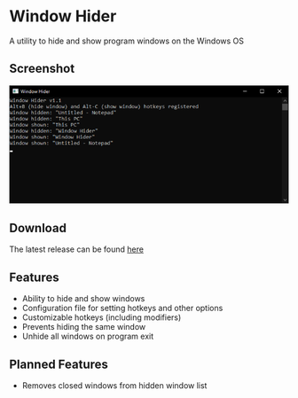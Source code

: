 # Window Hider
A utility to hide and show program windows on the Windows OS

## Screenshot
![Window Hider](screenshot.png?raw=true "Window Hider")

## Download
The latest release can be found [here](https://github.com/deobfuscate/Window-Hider/releases)

## Features
* Ability to hide and show windows
* Configuration file for setting hotkeys and other options
* Customizable hotkeys (including modifiers)
* Prevents hiding the same window
* Unhide all windows on program exit

## Planned Features
* Removes closed windows from hidden window list
